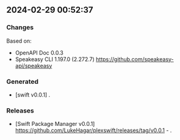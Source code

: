 

## 2024-02-29 00:52:37
### Changes
Based on:
- OpenAPI Doc 0.0.3 
- Speakeasy CLI 1.197.0 (2.272.7) https://github.com/speakeasy-api/speakeasy
### Generated
- [swift v0.0.1] .
### Releases
- [Swift Package Manager v0.0.1] https://github.com/LukeHagar/plexswift/releases/tag/v0.0.1 - .